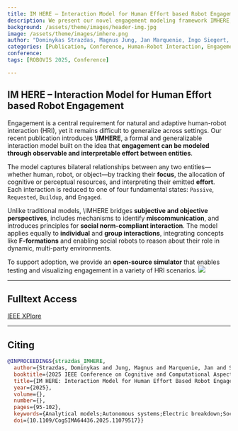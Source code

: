 ```yaml
---
title: IM HERE – Interaction Model for Human Effort based Robot Engagement
description: We present our novel engagement modeling framework IMHERE, designed to improve human-robot interaction by capturing relational dynamics using a formal effort-based approach. The model applies to human-human, human-robot, and robot-robot interaction, and offers a modular implementation supporting real-world robotics integration.
background: /assets/theme/images/header-img.jpg
image: /assets/theme/images/imhere.png
author: "Dominykas Strazdas, Magnus Jung, Jan Marquenie, Ingo Siegert, Ayoub Al-Hamadi"
categories: [Publication, Conference, Human-Robot Interaction, Engagement]
conference: 
tags: [ROBOVIS 2025, Conference]

---
```


## IM HERE – Interaction Model for Human Effort based Robot Engagement

Engagement is a central requirement for natural and adaptive human-robot interaction (HRI), yet it remains difficult to generalize across settings. Our recent publication introduces **\IMHERE**, a formal and generalizable interaction model built on the idea that **engagement can be modeled through observable and interpretable effort between entities**.

The model captures bilateral relationships between any two entities—whether human, robot, or object—by tracking their **focus**, the allocation of cognitive or perceptual resources, and interpreting their emitted **effort**. Each interaction is reduced to one of four fundamental states: `Passive`, `Requested`, `Buildup`, and `Engaged`.

Unlike traditional models, \IMHERE bridges **subjective and objective perspectives**, includes mechanisms to identify **miscommunication**, and introduces principles for **social norm-compliant interaction**. The model applies equally to **individual** and **group interactions**, integrating concepts like **F-formations** and enabling social robots to reason about their role in dynamic, multi-party environments.

To support adoption, we provide an **open-source simulator** that enables testing and visualizing engagement in a variety of HRI scenarios.
![](/enabling/assets/theme/images/imhere.png)

---

## Fulltext Access
[IEEE XPlore](https://ieeexplore.ieee.org/abstract/document/11079517)

---

## Citing

```bibtex
@INPROCEEDINGS{strazdas_IMHERE,
  author={Strazdas, Dominykas and Jung, Magnus and Marquenie, Jan and Siegert, Ingo and Al-Hamadi, Ayoub},
  booktitle={2025 IEEE Conference on Cognitive and Computational Aspects of Situation Management (CogSIMA)}, 
  title={IM HERE: Interaction Model for Human Effort Based Robot Engagement}, 
  year={2025},
  volume={},
  number={},
  pages={95-102},
  keywords={Analytical models;Autonomous systems;Electric breakdown;Social robots;Modulation;Estimation;Medical services;Fasteners;Object recognition;Optimization;Social Robots;Human-Robot Interaction;Engagement;Attention Estimation;F-formation;Autonomous Systems},
  doi={10.1109/CogSIMA64436.2025.11079517}}
```
